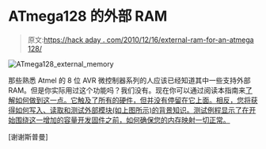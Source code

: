 # ATmega128 的外部 RAM

> 原文:[https://hack aday . com/2010/12/16/external-ram-for-an-atmega 128/](https://hackaday.com/2010/12/16/external-ram-for-an-atmega128/)

![](../Images/f9c327c07fc4d471ff865f04a2c68db7.png "ATmega128_external_memory")

那些熟悉 Atmel 的 8 位 AVR 微控制器系列的人应该已经知道其中一些支持外部 RAM。但是你实际用过这个功能吗？我们没有。现在你可以通过阅读本指南来[了解如何做到这一点。它触及了所有的硬件，但并没有停留在它上面。相反，您将获得如何写入、读取和测试外部模块(如上图所示)的背景知识。测试例程显示了在开始围绕这一增加的容量开发固件之前，如何确保您的内存映射一切正常。](http://www.scienceprog.com/adding-external-memory-to-atmega128/)

[谢谢斯普曼]